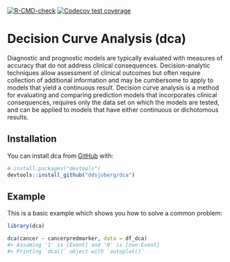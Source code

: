 
<!-- README.md is generated from README.Rmd. Please edit that file -->
<!-- badges: start -->

[![R-CMD-check](https://github.com/ddsjoberg/dca/workflows/R-CMD-check/badge.svg)](https://github.com/ddsjoberg/dca/actions)
[![Codecov test
coverage](https://codecov.io/gh/ddsjoberg/dca/branch/master/graph/badge.svg)](https://codecov.io/gh/ddsjoberg/dca?branch=master)
<!-- badges: end -->

# Decision Curve Analysis (dca)

Diagnostic and prognostic models are typically evaluated with measures
of accuracy that do not address clinical consequences. Decision-analytic
techniques allow assessment of clinical outcomes but often require
collection of additional information and may be cumbersome to apply to
models that yield a continuous result. Decision curve analysis is a
method for evaluating and comparing prediction models that incorporates
clinical consequences, requires only the data set on which the models
are tested, and can be applied to models that have either continuous or
dichotomous results.

## Installation

You can install dca from [GitHub](https://github.com/) with:

``` r
# install.packages("devtools")
devtools::install_github("ddsjoberg/dca")
```

## Example

This is a basic example which shows you how to solve a common problem:

``` r
library(dca)

dca(cancer ~ cancerpredmarker, data = df_dca)
#> Assuming '1' is [Event] and '0' is [non-Event]
#> Printing `dca()` object with `autoplot()`
```
